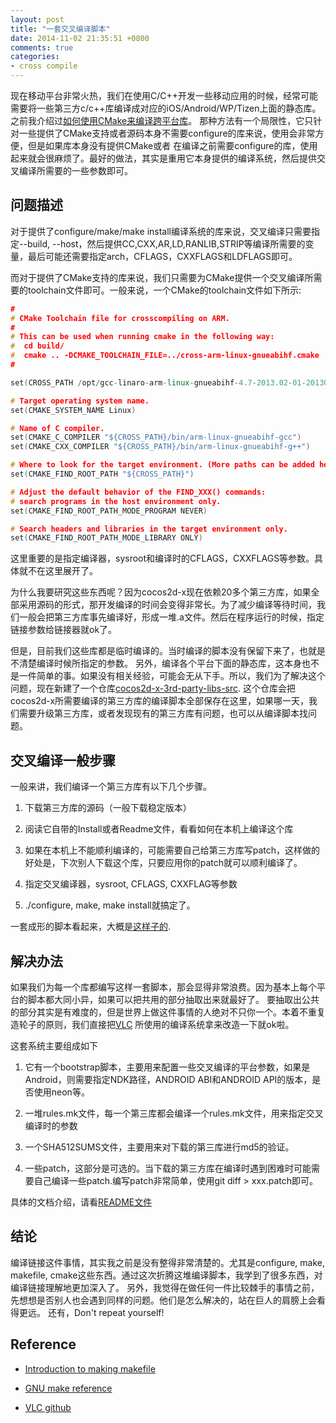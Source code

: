 ```yaml
---
layout: post
title: "一套交叉编译脚本"
date: 2014-11-02 21:35:51 +0800
comments: true
categories: 
- cross compile
---
```


 
<!-- toc -->

现在移动平台非常火热，我们在使用C/C++开发一些移动应用的时候，经常可能需要将一些第三方c/c++库编译成对应的iOS/Android/WP/Tizen上面的静态库。
之前我介绍过[如何使用CMake来编译跨平台库](http://zilongshanren.com/blog/2014-09-01-how-to-use-cmake-to-compile-static-library.html)。
那种方法有一个局限性，它只针对一些提供了CMake支持或者源码本身不需要configure的库来说，使用会非常方便，但是如果库本身没有提供CMake或者
在编译之前需要configure的库，使用起来就会很麻烦了。最好的做法，其实是重用它本身提供的编译系统，然后提供交叉编译所需要的一些参数即可。

<!-- more -->

## 问题描述
对于提供了configure/make/make install编译系统的库来说，交叉编译只需要指定--build, --host，然后提供CC,CXX,AR,LD,RANLIB,STRIP等编译所需要的变量，最后可能还需要指定arch，CFLAGS，CXXFLAGS和LDFLAGS即可。

而对于提供了CMake支持的库来说，我们只需要为CMake提供一个交叉编译所需要的toolchain文件即可。一般来说，一个CMake的toolchain文件如下所示:

```cpp
#
# CMake Toolchain file for crosscompiling on ARM.
#
# This can be used when running cmake in the following way:
#  cd build/
#  cmake .. -DCMAKE_TOOLCHAIN_FILE=../cross-arm-linux-gnueabihf.cmake
#

set(CROSS_PATH /opt/gcc-linaro-arm-linux-gnueabihf-4.7-2013.02-01-20130221_linux)

# Target operating system name.
set(CMAKE_SYSTEM_NAME Linux)

# Name of C compiler.
set(CMAKE_C_COMPILER "${CROSS_PATH}/bin/arm-linux-gnueabihf-gcc")
set(CMAKE_CXX_COMPILER "${CROSS_PATH}/bin/arm-linux-gnueabihf-g++")

# Where to look for the target environment. (More paths can be added here)
set(CMAKE_FIND_ROOT_PATH "${CROSS_PATH}")

# Adjust the default behavior of the FIND_XXX() commands:
# search programs in the host environment only.
set(CMAKE_FIND_ROOT_PATH_MODE_PROGRAM NEVER)

# Search headers and libraries in the target environment only.
set(CMAKE_FIND_ROOT_PATH_MODE_LIBRARY ONLY)
```
这里重要的是指定编译器，sysroot和编译时的CFLAGS，CXXFLAGS等参数。具体就不在这里展开了。

为什么我要研究这些东西呢？因为cocos2d-x现在依赖20多个第三方库，如果全部采用源码的形式，那开发编译的时间会变得非常长。为了减少编译等待时间，我们一般会把第三方库事先编译好，形成一堆.a文件。然后在程序运行的时候，指定链接参数给链接器就ok了。

但是，目前我们这些库都是临时编译的。当时编译的脚本没有保留下来了，也就是不清楚编译时候所指定的参数。
另外，编译各个平台下面的静态库，这本身也不是一件简单的事。如果没有相关经验，可能会无从下手。所以，我们为了解决这个问题，现在新建了一个仓库[cocos2d-x-3rd-party-libs-src](https://github.com/cocos2d/cocos2d-x-3rd-party-libs-src). 这个仓库会把cocos2d-x所需要编译的第三方库的编译脚本全部保存在这里，如果哪一天，我们需要升级第三方库，或者发现现有的第三方库有问题，也可以从编译脚本找问题。

## 交叉编译一般步骤

一般来讲，我们编译一个第三方库有以下几个步骤。

1. 下载第三方库的源码（一般下载稳定版本）

2. 阅读它自带的Install或者Readme文件，看看如何在本机上编译这个库

3. 如果在本机上不能顺利编译的，可能需要自己给第三方库写patch，这样做的好处是，下次别人下载这个库，只要应用你的patch就可以顺利编译了。

4. 指定交叉编译器，sysroot, CFLAGS, CXXFLAG等参数

5. ./configure, make, make install就搞定了。

一套成形的脚本看起来，大概是[这样子的](https://github.com/minggo/png/blob/master/build_libpng.sh).

## 解决办法
如果我们为每一个库都编写这样一套脚本，那会显得非常浪费。因为基本上每个平台的脚本都大同小异，如果可以把共用的部分抽取出来就最好了。
要抽取出公共的部分其实是有难度的，但是世界上做这件事情的人绝对不只你一个。本着不重复造轮子的原则，我们直接把[VLC](https://github.com/videolan/vlc/tree/master/contrib/src)
所使用的编译系统拿来改造一下就ok啦。

这套系统主要组成如下

1. 它有一个bootstrap脚本，主要用来配置一些交叉编译的平台参数，如果是Android，则需要指定NDK路径，ANDROID ABI和ANDROID API的版本，是否使用neon等。

2. 一堆rules.mk文件，每一个第三库都会编译一个rules.mk文件，用来指定交叉编译时的参数

3. 一个SHA512SUMS文件，主要用来对下载的第三库进行md5的验证。

4. 一些patch，这部分是可选的。当下载的第三方库在编译时遇到困难时可能需要自己编译一些patch.编写patch非常简单，使用git diff > xxx.patch即可。

具体的文档介绍，请看[README文件](https://github.com/cocos2d/cocos2d-x-3rd-party-libs-src/blob/master/contrib/src/README)

## 结论
编译链接这件事情，其实我之前是没有整得非常清楚的。尤其是configure, make, makefile, cmake这些东西。通过这次折腾这堆编译脚本，我学到了很多东西，对编译链接理解地更加深入了。
另外，我觉得在做任何一件比较棘手的事情之前，先想想是否别人也会遇到同样的问题。他们是怎么解决的，站在巨人的肩膀上会看得更远。
还有，Don't repeat yourself! 

## Reference

- [Introduction to making makefile](http://www.jfranken.de/homepages/johannes/vortraege/make.en.html)

- [GNU make reference](http://www.gnu.org/software/make/manual/make.html#Overview)

- [VLC github](https://github.com/videolan/vlc/tree/master/contrib/src)
